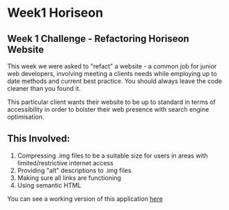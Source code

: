# Week1 Horiseon
 ## Week 1 Challenge - Refactoring Horiseon Website
 This week we were asked to "refact" a website - a common job for junior web developers, involving meeting a clients needs while employing up to date methods and current best practice. You should always leave the code cleaner than you found it. 
 
 This particular client wants their website to be up to standard in terms of accessibility in order to bolster their web presence with search engine optimisation. 

 ## This Involved:
 1. Compressing .img files to be a suitable size for users in areas with limited/restrictive internet access
 2. Providing "alt" descriptions to .img files
 3. Making sure all links are functioning
 4. Using semantic HTML

 You can see a working version of this application [here](https://mleftwich.github.io/Week1-Horiseo/)
